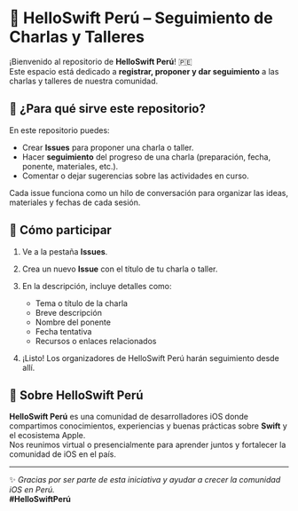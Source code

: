 # 📱 HelloSwift Perú – Seguimiento de Charlas y Talleres

¡Bienvenido al repositorio de **HelloSwift Perú**! 🇵🇪  
Este espacio está dedicado a **registrar, proponer y dar seguimiento** a las charlas y talleres de nuestra comunidad.

## 🧩 ¿Para qué sirve este repositorio?

En este repositorio puedes:
- Crear **Issues** para proponer una charla o taller.  
- Hacer **seguimiento** del progreso de una charla (preparación, fecha, ponente, materiales, etc.).  
- Comentar o dejar sugerencias sobre las actividades en curso.  

Cada issue funciona como un hilo de conversación para organizar las ideas, materiales y fechas de cada sesión.

## 🚀 Cómo participar

1. Ve a la pestaña **Issues**.
2. Crea un nuevo **Issue** con el título de tu charla o taller.  
3. En la descripción, incluye detalles como:
   - Tema o título de la charla  
   - Breve descripción  
   - Nombre del ponente  
   - Fecha tentativa  
   - Recursos o enlaces relacionados

4. ¡Listo! Los organizadores de HelloSwift Perú harán seguimiento desde allí.

## 💬 Sobre HelloSwift Perú

**HelloSwift Perú** es una comunidad de desarrolladores iOS donde compartimos conocimientos, experiencias y buenas prácticas sobre **Swift** y el ecosistema Apple.  
Nos reunimos virtual o presencialmente para aprender juntos y fortalecer la comunidad de iOS en el país.

---

✨ *Gracias por ser parte de esta iniciativa y ayudar a crecer la comunidad iOS en Perú.*  
**#HelloSwiftPerú**

